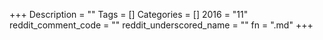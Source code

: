 +++
Description = ""
Tags = []
Categories = []
2016 = "11"
reddit_comment_code = ""
reddit_underscored_name = ""
fn = ".md"
+++
